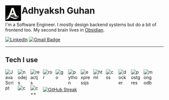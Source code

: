 <h1>
    <img align="left" width="50px" style="padding-right:2px;" src="/Assets/vectorized_AG.svg" alt="The letters 'A' and 'G' melded together in a wave form" />
    Adhyaksh Guhan
</h1>

I'm a Software Engineer. I mostly design backend systems but do a bit of frontend too. My second brain lives in [Obsidian](https://obsidian.md/).

[![Linkedln](https://custom-icon-badges.demolab.com/badge/LinkedIn-0077B5?style=for-the-badge&logo=linkedin&logoColor=white&logoSource=feather)](https://www.linkedin.com/in/adhyaksh-guhan-40090a171/)
[![Gmail Badge](https://custom-icon-badges.demolab.com/badge/-Gmail-c14438?style=for-the-badge&logo=Gmail&logoColor=white&logoSource=feather&link=mailto:adhyaksh99@gmail.com)](mailto:adhyaksh99@gmail.com)

---

## Tech I use

<img align="left" alt="JavaScript" width="30px" style="padding-right:10px" src="https://cdn.jsdelivr.net/gh/devicons/devicon/icons/javascript/javascript-plain.svg" />
<img align="left" alt="nodejs" width="30px" style="padding-right:10px" src="https://cdn.jsdelivr.net/gh/devicons/devicon/icons/nodejs/nodejs-original.svg" />
<img align="left" alt="reactjs" width="30px" style="padding-right:10px" src="https://cdn.jsdelivr.net/gh/devicons/devicon/icons/react/react-original.svg" />
<img align="left" alt="ror" width="30px" style="padding-right:10px" src="https://cdn.jsdelivr.net/gh/devicons/devicon/icons/rails/rails-plain.svg" />
<img align="left" alt="go" width="30px" style="padding-right:10px" src="https://cdn.jsdelivr.net/gh/devicons/devicon/icons/go/go-original-wordmark.svg" />
<img align="left" alt="python" width="30px" style="padding-right:10px" src="https://cdn.jsdelivr.net/gh/devicons/devicon/icons/python/python-original.svg" />
<img align="left" alt="expressjs" width="30px" style="padding-right:10px" src="https://cdn.jsdelivr.net/gh/devicons/devicon/icons/express/express-original.svg" />
<img align="left" alt="html" width="30px" style="padding-right:10px" src="https://cdn.jsdelivr.net/gh/devicons/devicon/icons/html5/html5-plain.svg" />
<img align="left" alt="css" width="30px" style="padding-right:10px" src="https://cdn.jsdelivr.net/gh/devicons/devicon/icons/css3/css3-plain.svg" />
<img align="left" alt="docker" width="30px" style="padding-right:10px" src="https://cdn.jsdelivr.net/gh/devicons/devicon/icons/docker/docker-plain.svg" />
<img align="left" alt="postgres" width="30px" style="padding-right:10px" src="https://cdn.jsdelivr.net/gh/devicons/devicon/icons/postgresql/postgresql-plain.svg" />
<img align="left" alt="mongodb" width="30px" style="padding-right:10px" src="https://cdn.jsdelivr.net/gh/devicons/devicon/icons/mongodb/mongodb-plain.svg" />
<img align="left" alt="c" width="30px" style="padding-right:10px" src="https://cdn.jsdelivr.net/gh/devicons/devicon/icons/c/c-plain.svg" />
<img align="left" alt="c++" width="30px" style="padding-right:10px" src="https://cdn.jsdelivr.net/gh/devicons/devicon/icons/cplusplus/cplusplus-plain.svg" />

<br/>

#

[![GitHub Streak](https://streak-stats.demolab.com?user=Fiddler46&theme=prussian&date_format=%5BY%20%5DM%20j&mode=daily&exclude_days=Sun%2CSat)](https://git.io/streak-stats)

<!--
**Fiddler46/Fiddler46** is a ✨ _special_ ✨ repository because its `README.md` (this file) appears on your GitHub profile.

Here are some ideas to get you started:

- 🔭 I’m currently working on ...
- 🌱 I’m currently learning ...
- 👯 I’m looking to collaborate on ...
- 🤔 I’m looking for help with ...
- 💬 Ask me about ...
- 📫 How to reach me: ...
- 😄 Pronouns: ...
- ⚡ Fun fact: ...
-->
